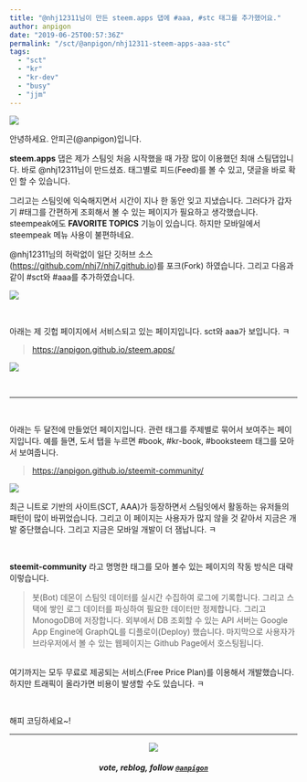 ```yaml
---
title: "@nhj12311님이 만든 steem.apps 댑에 #aaa, #stc 태그를 추가했어요."
author: anpigon
date: "2019-06-25T00:57:36Z"
permalink: "/sct/@anpigon/nhj12311-steem-apps-aaa-stc"
tags:
  - "sct"
  - "kr"
  - "kr-dev"
  - "busy"
  - "jjm"
---
```

![](https://files.steempeak.com/file/steempeak/anpigon/zUD2oPhk-E18489E185B3E1848FE185B3E18485E185B5E186ABE18489E185A3E186BA202019-06-2120E1848BE185A9E18492E185AE202.25.56.png)

안녕하세요. 안피곤(@anpigon)입니다.

**steem.apps** 댑은 제가 스팀잇 처음 시작했을 때 가장 많이 이용했던 최애 스팀댑입니다. 바로 @nhj12311님이 만드셨죠. 태그별로 피드(Feed)를 볼 수 있고, 댓글을 바로 확인 할 수 있습니다. 

그리고는 스팀잇에 익숙해지면서 시간이 지나 한 동안 잊고 지냈습니다. 그러다가 갑자기 #태그를 간편하게 조회해서 볼 수 있는 페이지가 필요하고 생각했습니다. steempeak에도 **FAVORITE TOPICS** 기능이 있습니다. 하지만 모바일에서 steempeak 메뉴 사용이 불편하네요.

@nhj12311님의 허락없이 일단 깃허브 소스(https://github.com/nhj7/nhj7.github.io)를 포크(Fork) 하였습니다. 그리고 다음과 같이 #sct와 #aaa를 추가하였습니다. 

![](https://files.steempeak.com/file/steempeak/anpigon/mUzxCKxB-code.png)

<br>

아래는 제 깃헙 페이지에서 서비스되고 있는 페이지입니다. sct와 aaa가 보입니다. ㅋ
> https://anpigon.github.io/steem.apps/

![](https://files.steempeak.com/file/steempeak/anpigon/CH3WExmx-E18489E185B3E1848FE185B3E18485E185B5E186ABE18489E185A3E186BA202019-06-2120E1848BE185A9E18492E185AE202.44.41.png)

<br>

***

<br>

아래는 두 달전에 만들었던 페이지입니다. 관련 태그를 주제별로 묶어서 보여주는 페이지입니다. 예를 들면, 도서 탭을 누르면 #book, #kr-book, #booksteem 태그를 모아서 보여줍니다.
> https://anpigon.github.io/steemit-community/

![](https://files.steempeak.com/file/steempeak/anpigon/gerTpAlj-E18489E185B3E1848FE185B3E18485E185B5E186ABE18489E185A3E186BA202019-06-2120E1848BE185A9E18492E185AE202.46.48.png)

최근 니트로 기반의 사이트(SCT, AAA)가 등장하면서 스팀잇에서 활동하는 유저들의 패턴이 많이 바뀌었습니다. 그리고 이 페이지는 사용자가 많지 않을 것 같아서 지금은 개발 중단했습니다. 그리고 지금은 모바일 개발이 더 잼납니다. ㅋ 

<br>

**steemit-community** 라고 명명한 태그를 모아 볼수 있는 페이지의 작동 방식은 대략 이렇습니다.

> 봇(Bot) 데몬이 스팀잇 데이터를 실시간 수집하여 로그에 기록합니다. 그리고 스택에 쌓인 로그 데이터를 파싱하여 필요한 데이터만 정제합니다. 그리고 MonogoDB에 저장합니다. 
외부에서 DB 조회할 수 있는 API 서버는 Google App Engine에 GraphQL를 디플로이(Deploy) 했습니다.
마지막으로 사용자가 브라우저에서 볼 수 있는 웹페이지는 Github Page에서 호스팅됩니다.


<br>여기까지는 모두 무료로 제공되는 서비스(Free Price Plan)를 이용해서 개발했습니다. 하지만 트래픽이 올라가면 비용이 발생할 수도 있습니다. ㅋ

<br>

해피 코딩하세요~!

***

<center><img src='https://steemitimages.com/400x0/https://cdn.steemitimages.com/DQmQmWhMN6zNrLmKJRKhvSScEgWZmpb8zCeE2Gray1krbv6/BC054B6E-6F73-46D0-88E4-C88EB8167037.jpeg'><h5>vote, reblog, follow <code><a href='/@anpigon'>@anpigon</a></code></h5></center>






